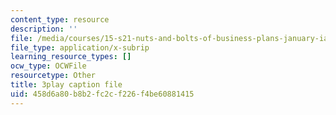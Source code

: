 ```yaml
---
content_type: resource
description: ''
file: /media/courses/15-s21-nuts-and-bolts-of-business-plans-january-iap-2014/458d6a80b8b2fc2cf226f4be60881415_Lau7bwQAWr4.srt
file_type: application/x-subrip
learning_resource_types: []
ocw_type: OCWFile
resourcetype: Other
title: 3play caption file
uid: 458d6a80-b8b2-fc2c-f226-f4be60881415
---
```

